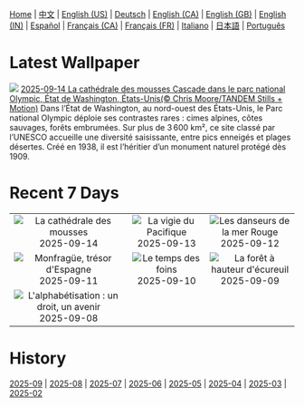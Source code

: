 [Home](../README.md) | [中文](zh-CN.md) | [English (US)](en-US.md) | [Deutsch](de-DE.md) | [English (CA)](en-CA.md) | [English (GB)](en-GB.md) | [English (IN)](en-IN.md) | [Español](es-ES.md) | [Français (CA)](fr-CA.md) | [Français (FR)](fr-FR.md) | [Italiano](it-IT.md) | [日本語](ja-JP.md) | [Português](pt-BR.md)

# Latest Wallpaper
![](https://www.bing.com/th?id=OHR.HohWaterfall_FR-FR5951351854_UHD.jpg)
[2025-09-14 La cathédrale des mousses Cascade dans le parc national Olympic, État de Washington, États-Unis(© Chris Moore/TANDEM Stills + Motion)](https://www.bing.com/th?id=OHR.HohWaterfall_FR-FR5951351854_UHD.jpg)
Dans l’État de Washington, au nord-ouest des États-Unis, le Parc national Olympic déploie ses contrastes rares : cimes alpines, côtes sauvages, forêts embrumées. Sur plus de 3 600 km², ce site classé par l’UNESCO accueille une diversité saisissante, entre pics enneigés et plages désertes. Créé en 1938, il est l’héritier d’un monument naturel protégé dès 1909.

# Recent 7 Days
|  |  |  |
|:---:|:---:|:---:|
| ![](https://www.bing.com/th?id=OHR.HohWaterfall_FR-FR5951351854_400x240.jpg "La cathédrale des mousses") 2025-09-14 | ![](https://www.bing.com/th?id=OHR.PointReyesSeashore_FR-FR5791711233_400x240.jpg "La vigie du Pacifique") 2025-09-13 | ![](https://www.bing.com/th?id=OHR.SpinnerDolphins_FR-FR4369584175_400x240.jpg "Les danseurs de la mer Rouge") 2025-09-12 |
| ![](https://www.bing.com/th?id=OHR.ExtremaduraJamon_FR-FR4206695043_400x240.jpg "Monfragüe, trésor d'Espagne") 2025-09-11 | ![](https://www.bing.com/th?id=OHR.YorkshireHay_FR-FR4007661841_400x240.jpg "Le temps des foins") 2025-09-10 | ![](https://www.bing.com/th?id=OHR.SwissSquirrel_FR-FR3805105470_400x240.jpg "La forêt à hauteur d'écureuil") 2025-09-09 |
| ![](https://www.bing.com/th?id=OHR.OrchardLibrary_FR-FR3660186396_400x240.jpg "L'alphabétisation : un droit, un avenir") 2025-09-08 |  |  |

# History
[2025-09](../archives/wallpaper/fr-FR/w_2025_09.md) | [2025-08](../archives/wallpaper/fr-FR/w_2025_08.md) | [2025-07](../archives/wallpaper/fr-FR/w_2025_07.md) | [2025-06](../archives/wallpaper/fr-FR/w_2025_06.md) | [2025-05](../archives/wallpaper/fr-FR/w_2025_05.md) | [2025-04](../archives/wallpaper/fr-FR/w_2025_04.md) | [2025-03](../archives/wallpaper/fr-FR/w_2025_03.md) | [2025-02](../archives/wallpaper/fr-FR/w_2025_02.md)
